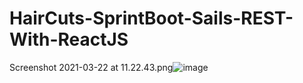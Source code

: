 # HairCuts-SprintBoot-Sails-REST-With-ReactJS
 
Screenshot 2021-03-22 at 11.22.43.png![image](https://user-images.githubusercontent.com/457547/111969260-b357c000-8b02-11eb-9f36-adb2b224db11.png)
